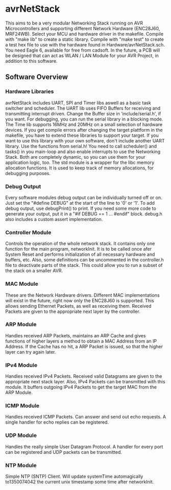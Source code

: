 # avrNetStack 

This aims to be a very modular Networking Stack running on AVR Microcontrollers and supporting different Network Hardware (ENC28J60, MRF24WB).
Select your MCU and hardware driver in the makefile.
Compile with "make lib" to create a static library.
Compile with "make test" to create a test hex file to use with the hardware found in Hardware/avrNetStack.sch. You need Eagle 6, available for free from cadsoft.
In the future, a PCB will be designed that can act as WLAN / LAN Module for your AVR Project, in addition to this software.

## Software Overview

### Hardware Libraries

avrNetStack includes UART, SPI and Timer libs aswell as a basic task switcher and scheduler.
The UART lib uses FIFO Buffers for receiving and transmitting interrupt driven. Change the Buffer size in 'include/serial.h', if you want. For debugging, you can run the serial library in a blocking mode.
The Time lib supports 16MHz and 20MHz on a small selection of hardware devices. If you get compile errors after changing the target plattform in the makefile, you have to extend these libraries to support your target.
If you want to use this library with your own software, don't include another UART library. Use the functions from serial.h!
You need to call scheduler() and tasks() in you main-loop and also enable interrupts to use the Networking Stack. Both are completely dynamic, so you can use them for your application logic, too.
The std module is a wrapper for the libc memory allocation functions. It is used to keep track of memory allocations, for debugging purposes.

### Debug Output

Every software modules debug output can be individually turned off or on. Just set the "#define DEBUG" at the start of the line to '0' or '1'. To add debug output, use debugPrint() to print. If you need some more code to generate your output, put it in a "#if DEBUG == 1 ... #endif" block.
debug.h also includes a custom assert implementation.

### Controller Module

Controls the operation of the whole network stack. It contains only one function for the main program, networkInit. It is to be called once afer System Reset and performs initialization of all necessary hardware and buffers, etc. Also, some definitions can be uncommented in the controller.h file to deactivate parts of the stack. This could allow you to run a subset of the stack on a smaller AVR.

### MAC Module

These are the Network Hardware drivers. Different MAC implementations will exist in the future, right now only the ENC28J60 is supported. This allows sending Ethernet Packets, as well as receiving them. Received Packets are given to the appropriate next layer by the controller.

### ARP Module

Handles received ARP Packets, maintains an ARP Cache and gives functions of higher layers a method to obtain a MAC Address from an IP Address. If the Cache has no hit, a ARP Packet is issued, so that the higher layer can try again later.

### IPv4 Module

Handles received IPv4 Packets. Received valid Datagrams are given to the appropriate next stack layer. Also, IPv4 Packets can be transmitted with this module. It buffers outgoing IPv4 Packets to get the target MAC from the ARP Module.

### ICMP Module

Handles received ICMP Packets. Can answer and send out echo requests. A single handler for echo replies can be registered.

### UDP Module

Handles the really simple User Datagram Protocol. A handler for every port can be registered and UDP packets can be transmitted.

### NTP Module

Simple NTP (SNTP) Client. Will update systemTime automagically to1350074042 the current unix timestamp some time after networkInit.
